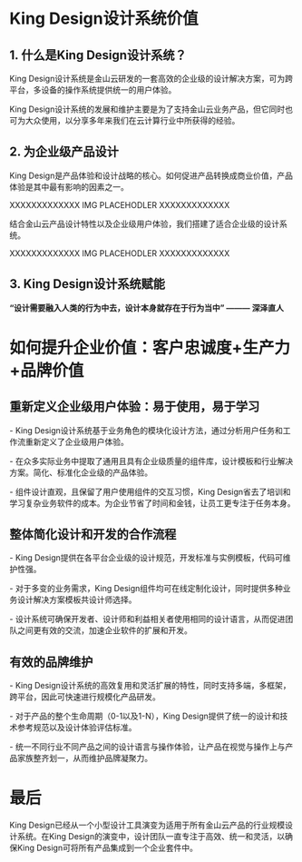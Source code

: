 # King Design设计系统价值

## 1. 什么是King Design设计系统？

King Design设计系统是⾦⼭云研发的⼀套⾼效的企业级的设计解决⽅案，可为跨平台，多设备的操作系统提供统⼀的⽤户体验。

King Design设计系统的发展和维护主要是为了⽀持⾦⼭云业务产品，但它同时也可为⼤众使⽤，以分享多年来我们在云计算⾏业中所获得的经验。

## 2. 为企业级产品设计

King Design是产品体验和设计战略的核⼼。如何促进产品转换成商业价值，产品体验是其中最有影响的因素之⼀。

XXXXXXXXXXXXX IMG PLACEHODLER XXXXXXXXXXXXX

结合⾦⼭云产品设计特性以及企业级⽤户体验，我们搭建了适合企业级的设计系统。

XXXXXXXXXXXXX IMG PLACEHODLER XXXXXXXXXXXXX

## 3. King Design设计系统赋能

**“设计需要融⼊⼈类的⾏为中去，设计本身就存在于⾏为当中” ——— 深泽直⼈**



# 如何提升企业价值：客户忠诚度+⽣产⼒+品牌价值



## 重新定义企业级⽤户体验：易于使⽤，易于学习

\- King Design设计系统基于业务⻆⾊的模块化设计⽅法，通过分析⽤户任务和⼯作流重新定义了企业级⽤户体验。

\- 在众多实际业务中提取了通⽤且具有企业级质量的组件库，设计模板和⾏业解决⽅案。简化、标准化企业级的产品体验。

\- 组件设计直观，且保留了⽤户使⽤组件的交互习惯，King Design省去了培训和学习复杂业务软件的成本。为企业节省了时间和⾦钱，让员⼯更专注于任务本身。



## 整体简化设计和开发的合作流程

\- King Design提供在各平台企业级的设计规范，开发标准与实例模板，代码可维护性强。

\- 对于多变的业务需求，King Design组件均可在线定制化设计，同时提供多种业务设计解决⽅案模板共设计师选择。

\- 设计系统可确保开发者、设计师和利益相关者使⽤相同的设计语⾔，从⽽促进团队之间更有效的交流，加速企业软件的扩展和开发。



## 有效的品牌维护

\- King Design设计系统的⾼效复⽤和灵活扩展的特性，同时⽀持多端，多框架，跨平台，因此可快速进⾏规模化产品研发。

\- 对于产品的整个⽣命周期（0-1以及1-N），King Design提供了统⼀的设计和技术参考规范以及设计体验评估标准。

\- 统⼀不同⾏业不同产品之间的设计语⾔与操作体验，让产品在视觉与操作上与产品家族整⻬划⼀，从⽽维护品牌凝聚⼒。



# 最后

King Design已经从⼀个⼩型设计⼯具演变为适⽤于所有⾦⼭云产品的⾏业规模设计系统。在King Design的演变中，设计团队⼀直专注于⾼效、统⼀和灵活，以确保King Design可将所有产品集成到⼀个企业套件中。